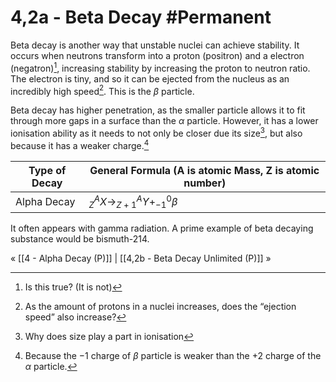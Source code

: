 # 4,2a - Beta Decay #Permanent 
Beta decay is another way that unstable nuclei can achieve stability. It occurs when neutrons transform into a proton (positron) and a electron (negatron)[^1], increasing stability by increasing the proton to neutron ratio. The electron is tiny, and so it can be ejected from the nucleus as an incredibly high speed[^2]. This is the $\beta$ particle.

Beta decay has higher penetration, as the smaller particle allows it to fit through more gaps in a surface than the $\alpha$ particle. However, it has a lower ionisation ability as it needs to not only be closer due its size[^3], but also because it has a weaker charge.[^4]

Type of Decay | General Formula (A is atomic Mass, Z is atomic number)
--- | ---
Alpha Decay | $^A_{Z}X\to^A_{Z+1}Y+^0_{-1}\beta$

It often appears with gamma radiation. A prime example of beta decaying substance would be bismuth-214.

« [[4 - Alpha Decay (P)]] | [[4,2b - Beta Decay Unlimited (P)]] »

[^1]: Is this true? (It is not)
[^2]: As the amount of protons in a nuclei increases, does the “ejection speed” also increase?
[^3]: Why does size play a part in ionisation
[^4]:Because the $-1$ charge of $\beta$ particle is weaker than the $+2$ charge of the $\alpha$ particle.
